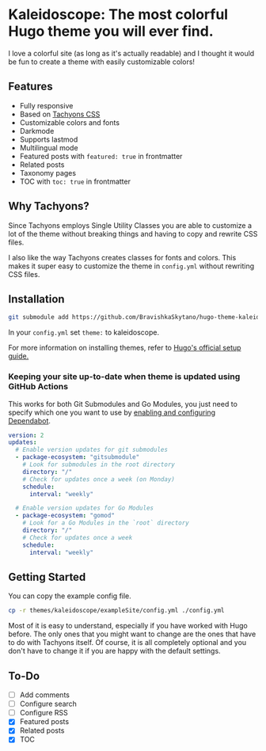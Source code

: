 # Kaleidoscope: The most colorful Hugo theme you will ever find.

I love a colorful site (as long as it's actually readable) and I thought it would be fun to create a theme with easily customizable colors!

## Features

* Fully responsive
* Based on [Tachyons CSS](https://tachyons.io/)
* Customizable colors and fonts
* Darkmode
* Supports lastmod
* Multilingual mode
* Featured posts with `featured: true` in frontmatter
* Related posts
* Taxonomy pages
* TOC with `toc: true` in frontmatter

## Why Tachyons?

Since Tachyons employs Single Utility Classes you are able to customize a lot of the theme without breaking things and having to copy and rewrite CSS files.

I also like the way Tachyons creates classes for fonts and colors. This makes it super easy to customize the theme in `config.yml` without rewriting CSS files.

## Installation

```bash
git submodule add https://github.com/BravishkaSkytano/hugo-theme-kaleidoscope.git themes/kaleidoscope
```

In your `config.yml` set `theme:` to kaleidoscope.

For more information on installing themes, refer to [Hugo's official setup guide.](https://gohugo.io/overview/installing/)

### Keeping your site up-to-date when theme is updated using GitHub Actions

This works for both Git Submodules and Go Modules, you just need to specify which one you want to use by [enabling and configuring Dependabot](https://docs.github.com/en/code-security/dependabot/dependabot-version-updates/configuration-options-for-the-dependabot.yml-file).

```yml
version: 2
updates:
  # Enable version updates for git submodules
  - package-ecosystem: "gitsubmodule"
    # Look for submodules in the root directory
    directory: "/"
    # Check for updates once a week (on Monday)
    schedule:
      interval: "weekly"

  # Enable version updates for Go Modules
  - package-ecosystem: "gomod"
    # Look for a Go Modules in the `root` directory
    directory: "/"
    # Check for updates once a week
    schedule:
      interval: "weekly"
```

## Getting Started

You can copy the example config file.

```bash
cp -r themes/kaleidoscope/exampleSite/config.yml ./config.yml
```

Most of it is easy to understand, especially if you have worked with Hugo before. The only ones that you might want to change are the ones that have to do with Tachyons itself. Of course, it is all completely optional and you don't have to change it if you are happy with the default settings.

## To-Do

- [ ] Add comments
- [ ] Configure search
- [ ] Configure RSS
- [X] Featured posts
- [X] Related posts
- [X] TOC
